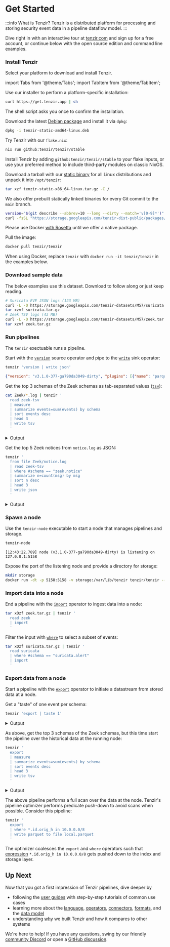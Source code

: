 # Get Started

<!-- Keep in sync with project README at https://github.com/tenzir/tenzir -->

:::info What is Tenzir?
Tenzir is a distributed platform for processing and storing security event data
in a pipeline dataflow model.
:::

Dive right in with an interactive tour at [tenzir.com](https://tenzir.com) and
sign up for a free account, or continue below with the open source edition and
command line examples.

### Install Tenzir

Select your platform to download and install Tenzir.

[tenzir-debian-package]: https://github.com/tenzir/tenzir/releases/latest/download/tenzir-static-amd64-linux.deb
[tenzir-tarball]: https://github.com/tenzir/tenzir/releases/latest/download/tenzir-static-x86_64-linux.tar.gz

import Tabs from '@theme/Tabs';
import TabItem from '@theme/TabItem';

<Tabs>
<TabItem value="universal" label="All Platforms" default>

Use our installer to perform a platform-specific installation:

```bash
curl https://get.tenzir.app | sh
```

The shell script asks you once to confirm the installation.

</TabItem>
<TabItem value="debian" label="Debian">

Download the latest [Debian package][tenzir-debian-package] and install it via
`dpkg`:

```bash
dpkg -i tenzir-static-amd64-linux.deb
```

</TabItem>
<TabItem value="nix" label="Nix">

Try Tenzir with our `flake.nix`:

```bash
nix run github:tenzir/tenzir/stable
```

Install Tenzir by adding `github:tenzir/tenzir/stable` to your flake inputs, or
use your preferred method to include third-party modules on classic NixOS.

</TabItem>
<TabItem value="linux" label="Linux">

Download a tarball with our [static binary][tenzir-tarball] for all Linux
distributions and unpack it into `/opt/tenzir`:

```bash
tar xzf tenzir-static-x86_64-linux.tar.gz -C /
```

We also offer prebuilt statically linked binaries for every Git commit to the
`main` branch.

```bash
version="$(git describe --abbrev=10 --long --dirty --match='v[0-9]*')"
curl -fsSL "https://storage.googleapis.com/tenzir-dist-public/packages/main/tenzir-${version}-linux-static.tar.gz"
```

</TabItem>
<TabItem value="macos" label="macOS">

Please use Docker [with
Rosetta](https://levelup.gitconnected.com/docker-on-apple-silicon-mac-how-to-run-x86-containers-with-rosetta-2-4a679913a0d5)
until we offer a native package.

</TabItem>
<TabItem value="docker" label="Docker">

Pull the image:

```bash
docker pull tenzir/tenzir
```

When using Docker, replace `tenzir` with `docker run -it tenzir/tenzir` in the
examples below.

</TabItem>
</Tabs>

### Download sample data

The below examples use this dataset. Download to follow along or just keep
reading.

```bash
# Suricata EVE JSON logs (123 MB)
curl -L -O https://storage.googleapis.com/tenzir-datasets/M57/suricata.tar.gz
tar xzvf suricata.tar.gz
# Zeek TSV logs (43 MB)
curl -L -O https://storage.googleapis.com/tenzir-datasets/M57/zeek.tar.gz
tar xzvf zeek.tar.gz
```

### Run pipelines

The `tenzir` exectuable runs a pipeline.

Start with the [`version`](operators/sources/version.md) source operator and
pipe to the [`write`](operators/sinks/write.md) sink operator:

```bash
tenzir 'version | write json' 
```

```json
{"version": "v3.1.0-377-ga790da3049-dirty", "plugins": [{"name": "parquet", "version": "bundled"}, {"name": "pcap", "version": "bundled"}, {"name": "sigma", "version": "bundled"}, {"name": "web", "version": "bundled"}]}
```

Get the top 3 schemas of the Zeek schemas as tab-separated values
([`tsv`](formats/tsv.md)):

```bash
cat Zeek/*.log | tenzir '
  read zeek-tsv 
  | measure 
  | summarize events=sum(events) by schema 
  | sort events desc 
  | head 3 
  | write tsv
  '
```

<details>
<summary>Output</summary>

```
schema	events
zeek.conn	583838
zeek.ssl	42389
zeek.files	21922
```

</details>

Get the top 5 Zeek notices from `notice.log` as JSON:

```bash
tenzir '
  from file Zeek/notice.log
  | read zeek-tsv 
  | where #schema == "zeek.notice"
  | summarize n=count(msg) by msg
  | sort n desc 
  | head 3 
  | write json
  '
```

<details>
<summary>Output</summary>

```json
{"msg": "SSL certificate validation failed with (certificate has expired)", "n": 2201}
{"msg": "SSL certificate validation failed with (unable to get local issuer certificate)", "n": 1600}
{"msg": "SSL certificate validation failed with (self signed certificate)", "n": 603}
{"msg": "Detected SMB::FILE_WRITE to admin file share '\\\\10.5.26.4\\C$\\WINDOWS\\h48l10jxplwhq9eowyecjmwg0nxwu72zblns1l3v3c6uu6p6069r4c4c5yjwv_e7.exe'", "n": 339}
{"msg": "SSL certificate validation failed with (certificate is not yet valid)", "n": 324}
```

</details>

### Spawn a node

Use the `tenzir-node` executable to start a node that manages pipelines and
storage.

<Tabs>
  <TabItem value="binary" label="Binary" default>

  ```bash
  tenzir-node
  ```

  ```
  [12:43:22.789] node (v3.1.0-377-ga790da3049-dirty) is listening on 127.0.0.1:5158
  ```

  </TabItem>
  <TabItem value="docker" label="Docker">

  Expose the port of the listening node and provide a directory for storage:

  ```bash
  mkdir storage
  docker run -dt -p 5158:5158 -v storage:/var/lib/tenzir tenzir/tenzir --entry-point=tenzir-node
  ```

  </TabItem>
</Tabs>

### Import data into a node

End a pipeline with the [`import`](operators/sinks/import.md) operator to ingest
data into a node:

```bash
tar xOzf zeek.tar.gz | tenzir '
  read zeek
  | import
  '
```

Filter the input with [`where`](operators/transformations/where.md) to select a
subset of events:

```bash
tar xOzf suricata.tar.gz | tenzir '
  read suricata
  | where #schema == "suricata.alert"
  | import
  '
```

### Export data from a node

Start a pipeline with the [`export`](operators/sources/export.md) operator to
initiate a datastream from stored data at a node.

Get a "taste" of one event per schema:

```bash
tenzir 'export | taste 1'
```

<details>
<summary>Output</summary>

TODO

</details>

As above, get the top 3 schemas of the Zeek schemas, but this time start the
pipeline over the historical data at the running node:

```bash
tenzir '
  export
  | measure 
  | summarize events=sum(events) by schema 
  | sort events desc 
  | head 3 
  | write tsv
  '
```

<details>
<summary>Output</summary>

```
schema	events
zeek.conn	583838
zeek.ssl	42389
zeek.files	21922
```

</details>

The above pipeline performs a full scan over the data at the node. Tenzir's
pipeline optimizer performs predicate push-down to avoid scans when possible.
Consider this pipeline:

```bash
tenzir '
  export
  | where *.id.orig_h in 10.0.0.0/8
  | write parquet to file local.parquet
  '
```

The optimizer coalesces the `export` and `where` operators such that
[expression](language/expressions.md) `*.id.orig_h in 10.0.0.0/8` gets pushed
down to the index and storage layer.

## Up Next

Now that you got a first impression of Tenzir pipelines, dive deeper by

- following the [user guides](user-guides.md) with step-by-step tutorials of
  common use cases
- learning more about the [language](language.md), [operators](operators.md),
  [connectors](connectors.md), [formats](formats.md), and the [data
  model](data-model.md)
- understanding [why](why-tenzir.md) we built Tenzir and how it compares to
  other systems

We're here to help! If you have any questions, swing by our friendly [community
Discord](/discord) or open a [GitHub
discussion](https://github.com/tenzir/tenzir/discussions).
